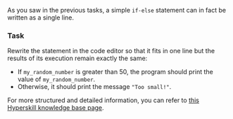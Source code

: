 As you saw in the previous tasks, a simple `if-else` statement can in fact be written as a single line.

### Task
Rewrite the statement in the code editor so that it
fits in one line but the results of its execution remain exactly the same:
- If `my_random_number` is greater than 50, the program should print the value of `my_random_number`.
- Otherwise, it should print the message `"Too small!"`.

For more structured and detailed information, you can refer to [this Hyperskill knowledge base page](https://hyperskill.org/learn/step/5932#simple-if-else?utm_source=jba&utm_medium=jba_courses_links).